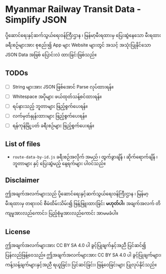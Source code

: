 # Myanmar Railway Transit Data - Simplify JSON

<div style="font-family: line-height: 1.5em; myanmar3, padauk, 'noto sans myanmar', pyidaungsu, 'myanmar text'">

ပို့ဆောင်ရေးနှင့်ဆက်သွယ်ရေးဝန်ကြီးဌာန ၊ မြန်မာ့မီးရထားမှ ပြေးဆွဲနေသော မီးရထားခရီးစဉ်များအား စုစည်း၍ App များ Website များတွင် အသင့် အသုံးပြုနိုင်သော JSON Data အဖြစ် ပြောင်းလဲ ထားခြင်းဖြစ်သည်။
<br>

</div>

## TODOs

- [ ] String များအား JSON ဖြစ်အောင် Parse လုပ်ထားရန်။
- [ ] Whitespace အပိုများ ဖယ်ထုတ်သန့်စင်ထားရန်။
- [ ] ရပ်နားသည့် ဘူတာများ ဖြည့်စွက်ပေးရန်။
- [ ] လက်မှတ်နှုန်းထားများ ဖြည့်စွက်ပေးရန်။
- [ ] ရန်ကုန်မြို့ပတ် ခရီးစဉ်များ ဖြည့်စွက်ပေးရန်။

## List of files
<div style="font-family: line-height: 1.5em;  myanmar3, padauk, 'noto sans myanmar', pyidaungsu, 'myanmar text'">
<ul style="line-height: 1.5em;">
	<li><code>route-data-by-id.js</code>
	<span style="font-family: myanmar3, padauk, 'noto sans myanmar', pyidaungsu, 'myanmar text'">ခရီးစဉ်အလိုက် အမည် ၊ ထွက်ခွာချိန် ၊ ဆိုက်ရောက်ချိန် ၊ ဘူတာများ နှင့် ပြေးဆွဲမည့် နေ့ရက်များ ပါဝင်သည်။</span>
</ul>
</div>


## Disclaimer
<div style="font-family: line-height: 1.5em;  myanmar3, padauk, 'noto sans myanmar', pyidaungsu, 'myanmar text'">
ဤအချက်အလက်များသည် ပို့ဆောင်ရေးနှင့်ဆက်သွယ်ရေးဝန်ကြီးဌာန ၊ မြန်မာ့မီးရထားမှ တရားဝင် စီမံထိမ်းသိမ်း၍ ဖြန့်ဖြူးထားခြင်း <b>မဟုတ်ပါ</b>။ အချက်အလက် တိကျမှုအားလည်ကောင်း၊ ပြည့်စုံမှုအားလည်ကောင်း အာမမခံပါ။
</div>

## License
<div style="font-family: line-height: 1.5em;  myanmar3, padauk, 'noto sans myanmar', pyidaungsu, 'myanmar text'">
ဤအချက်အလက်များအား CC BY SA 4.0 ပါ ခွင့်ပြုချက်နှင့်အညီ ပြင်ဆင်၍ ပြန်လည်ဖြန့်ဝေသည်။ ဤအချက်အလက်များအား CC BY SA 4.0 ပါ ခွင့်ပြုချက်များ၊ ကန့်သန့်ချက်များနှင့်အညီ ရယူခြင်း၊ ပြင်ဆင်ခြင်း၊ ဖြန့်ဝေခြင်းများ ပြုလုပ်နိုင်သည်။
</div><br><br>
